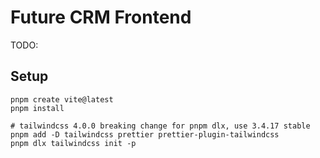 # Future CRM Frontend

TODO:

## Setup

```shell
pnpm create vite@latest
pnpm install

# tailwindcss 4.0.0 breaking change for pnpm dlx, use 3.4.17 stable
pnpm add -D tailwindcss prettier prettier-plugin-tailwindcss
pnpm dlx tailwindcss init -p
```
